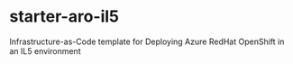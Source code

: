 # starter-aro-il5
Infrastructure-as-Code template for Deploying Azure RedHat OpenShift in an IL5 environment
